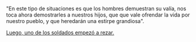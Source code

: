 
"En este tipo de situaciones es que los hombres demuestran su valía,
nos toca ahora demostrarles a nuestros hijos, que que vale ofrendar la vida
por nuestro pueblo, y que heredarán una estirpe grandiosa".

[Luego, uno de los soldados empezó a rezar.](../rezando/rezando.md)



